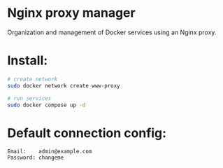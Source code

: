 # Nginx proxy manager

Organization and management of Docker services using an Nginx proxy.

# Install:

```bash
# create network
sudo docker network create www-proxy

# run services
sudo docker compose up -d
```

# Default connection config:

```
Email:    admin@example.com
Password: changeme
```
